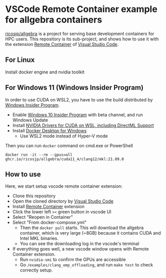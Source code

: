 VSCode Remote Container example for allgebra containers 
=======================================================

[ricosjp/allgebra](https://github.com/ricosjp/allgebra) is a project for serving base development containers for HPC users.
This repository is its sub-project, and shows how to use it with the extension [Remote Container][remote-container] of [Visual Studio Code][vscode].

[remote-container]: https://github.com/microsoft/vscode-dev-containers
[vscode]: https://github.com/microsoft/vscode

For Linux
----------
Install docker engine and nvidia toolkit

For Windows 11 (Windows Insider Program)
----------------------------------------

In order to use CUDA on WSL2, you have to use the build distributed by [Windows Insider Program][WIP].

- Enable [Windows 10 Insider Program][WIP] with beta channel, and run Windows Update
- Install [NVIDIA Drivers for CUDA on WSL, including DirectML Support](https://developer.nvidia.com/cuda/wsl/download)
- Install [Docker Desktop for Windows](https://hub.docker.com/editions/community/docker-ce-desktop-windows)
  - Use WSL2 mode instead of Hyper-V mode

Then you can run `docker` command on cmd.exe or PowerShell

```
docker run -it --rm --gpus=all ghcr.io/ricosjp/allgebra/cuda11_4/clang12/mkl:21.09.0
```

[WIP]: https://insider.windows.com/

How to use
----------

Here, we start setup vscode remote container extension:

- Clone this repository
- Open the cloned directory by [Visual Studio Code][vscode]
- Install [Remote Container][remote-container] extension
- Click the lower left `><` green button in vscode UI
- Select "Reopen in Container"
- Select "From docker-compose.yml"
  - Then the `docker pull` starts. This will download the allgebra container, which is very large (~8GB) because it contains CUDA and Intel MKL binaries.
  - You can see the downloading log in the vscode's terminal
- If everything goes well, a new vscode window opens with Remote Container extension.
  - Run `nvidia-smi` to confirm the GPUs are accessible
  - Go `/examples/clang_omp_offloading`, and run `make test` to check correctly setup.